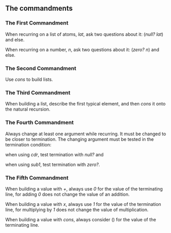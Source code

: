## The commandments

### The First Commandment

When recurring on a list of atoms, _lat_, ask two questions about it:
(_null? lat_) and else.

When recurring on a number, _n_, ask two questions about it:
(_zero? n_) and else.

### The Second Commandment

Use _cons_ to build lists.

### The Third Commandment

When building a list, describe the first typical element, and
then _cons_ it onto the natural recursion.

### The Fourth Commandment

Always change at least one argument while recurring. It must be
changed to be closer to termination. The changing argument must
be tested in the termination condition:

when using _cdr_, test termination with _null?_ and

when using _sub1_, test termination with _zero?_.

### The Fifth Commandment

When building a value with _+_, always use _0_ for the value of
the terminating line, for adding _0_ does not change the value of
an addition.

When building a value with _x_, always use _1_ for the value of
the termination line, for multiplying by _1_ does not change the
value of multiplication.

When building a value with _cons_, always consider () for the value
of the terminating line.
